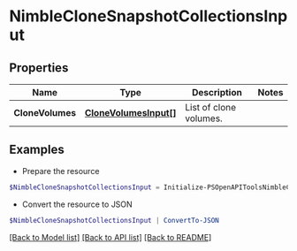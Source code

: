# NimbleCloneSnapshotCollectionsInput
## Properties

Name | Type | Description | Notes
------------ | ------------- | ------------- | -------------
**CloneVolumes** | [**CloneVolumesInput[]**](CloneVolumesInput.md) | List of clone volumes. | 

## Examples

- Prepare the resource
```powershell
$NimbleCloneSnapshotCollectionsInput = Initialize-PSOpenAPIToolsNimbleCloneSnapshotCollectionsInput  -CloneVolumes null
```

- Convert the resource to JSON
```powershell
$NimbleCloneSnapshotCollectionsInput | ConvertTo-JSON
```

[[Back to Model list]](../README.md#documentation-for-models) [[Back to API list]](../README.md#documentation-for-api-endpoints) [[Back to README]](../README.md)

